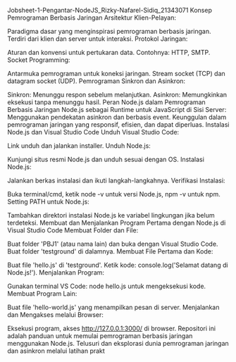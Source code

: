 Jobsheet-1-Pengantar-NodeJS_Rizky-Nafarel-Sidiq_21343071
Konsep Pemrograman Berbasis Jaringan
Arsitektur Klien-Pelayan:

Paradigma dasar yang menginspirasi pemrograman berbasis jaringan.
Terdiri dari klien dan server untuk interaksi.
Protokol Jaringan:

Aturan dan konvensi untuk pertukaran data.
Contohnya: HTTP, SMTP.
Socket Programming:

Antarmuka pemrograman untuk koneksi jaringan.
Stream socket (TCP) dan datagram socket (UDP).
Pemrograman Sinkron dan Asinkron:

Sinkron: Menunggu respon sebelum melanjutkan.
Asinkron: Memungkinkan eksekusi tanpa menunggu hasil.
Peran Node.js dalam Pemrograman Berbasis Jaringan
Node.js sebagai Runtime untuk JavaScript di Sisi Server:
Menggunakan pendekatan asinkron dan berbasis event.
Keunggulan dalam pemrograman jaringan yang responsif, efisien, dan dapat diperluas.
Instalasi Node.js dan Visual Studio Code
Unduh Visual Studio Code:

Link unduh dan jalankan installer.
Unduh Node.js:

Kunjungi situs resmi Node.js dan unduh sesuai dengan OS.
Instalasi Node.js:

Jalankan berkas instalasi dan ikuti langkah-langkahnya.
Verifikasi Instalasi:

Buka terminal/cmd, ketik node -v untuk versi Node.js, npm -v untuk npm.
Setting PATH untuk Node.js:

Tambahkan direktori instalasi Node.js ke variabel lingkungan jika belum terdeteksi.
Membuat dan Menjalankan Program Pertama dengan Node.js di Visual Studio Code
Membuat Folder dan File:

Buat folder 'PBJ1' (atau nama lain) dan buka dengan Visual Studio Code.
Buat folder 'testground' di dalamnya.
Membuat File Pertama dan Kode:

Buat file 'hello.js' di 'testground'.
Ketik kode: console.log('Selamat datang di Node.js!').
Menjalankan Program:

Gunakan terminal VS Code: node hello.js untuk mengeksekusi kode.
Membuat Program Lain:

Buat file 'hello-world.js' yang menampilkan pesan di server.
Menjalankan dan Mengakses melalui Browser:

Eksekusi program, akses http://127.0.0.1:3000/ di browser.
Repositori ini adalah panduan untuk memulai pemrograman berbasis jaringan menggunakan Node.js. Telusuri dan eksplorasi dunia pemrograman jaringan dan asinkron melalui latihan prakt
